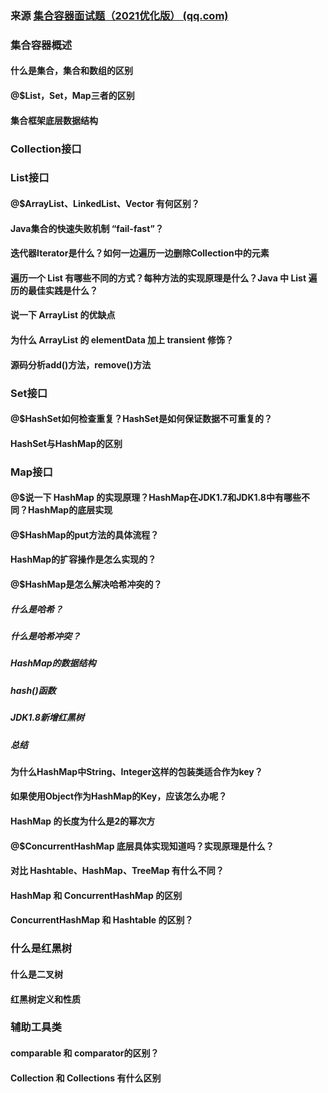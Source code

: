 ### 来源 [集合容器面试题（2021优化版） (qq.com)](https://mp.weixin.qq.com/s/nEvxXGXLlWzCqSGngSUd1w)

### 集合容器概述

#### 什么是集合，集合和数组的区别

#### @$List，Set，Map三者的区别

#### 集合框架底层数据结构

### Collection接口

### List接口

#### @$ArrayList、LinkedList、Vector 有何区别？

#### Java集合的快速失败机制 “fail-fast”？

#### 迭代器Iterator是什么？如何一边遍历一边删除Collection中的元素

#### 遍历一个 List 有哪些不同的方式？每种方法的实现原理是什么？Java 中 List 遍历的最佳实践是什么？

#### 说一下 ArrayList 的优缺点

#### 为什么 ArrayList 的 elementData 加上 transient 修饰？

#### 源码分析add()方法，remove()方法

### Set接口

#### @$HashSet如何检查重复？HashSet是如何保证数据不可重复的？

#### HashSet与HashMap的区别

### Map接口

#### @$说一下 HashMap 的实现原理？HashMap在JDK1.7和JDK1.8中有哪些不同？HashMap的底层实现

#### @$HashMap的put方法的具体流程？

#### HashMap的扩容操作是怎么实现的？

#### @$HashMap是怎么解决哈希冲突的？

##### 什么是哈希？

##### 什么是哈希冲突？

##### HashMap的数据结构

##### hash()函数

##### JDK1.8新增红黑树

##### 总结

#### 为什么HashMap中String、Integer这样的包装类适合作为key？

#### 如果使用Object作为HashMap的Key，应该怎么办呢？

#### HashMap 的长度为什么是2的幂次方

#### @$ConcurrentHashMap 底层具体实现知道吗？实现原理是什么？

#### 对比 Hashtable、HashMap、TreeMap 有什么不同？

#### HashMap 和 ConcurrentHashMap 的区别

#### ConcurrentHashMap 和 Hashtable 的区别？

### 什么是红黑树

#### 什么是二叉树

#### 红黑树定义和性质

### 辅助工具类

#### comparable 和 comparator的区别？

#### Collection 和 Collections 有什么区别

